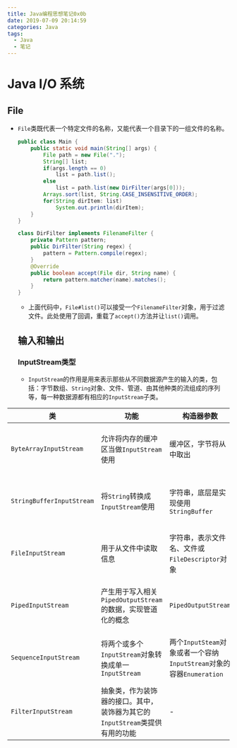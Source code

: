 ```yaml
---
title: Java编程思想笔记0x0b
date: 2019-07-09 20:14:59
categories: Java
tags:
  - Java
  - 笔记
---
```


# Java I/O 系统

## File

- `File`类既代表一个特定文件的名称，又能代表一个目录下的一组文件的名称。

  ```java
  public class Main {
      public static void main(String[] args) {
          File path = new File(".");
          String[] list;
          if(args.length == 0)
              list = path.list();
          else 
              list = path.list(new DirFilter(args[0]));
          Arrays.sort(list, String.CASE_INSENSITIVE_ORDER);
          for(String dirItem: list)
              System.out.println(dirItem);
      }
  }
  
  class DirFilter implements FilenameFilter {
      private Pattern pattern;
      public DirFilter(String regex) {
          pattern = Pattern.compile(regex);
      }
      @Override
      public boolean accept(File dir, String name) {
          return pattern.matcher(name).matches();
      }
  }
  ```

  - 上面代码中，`File#list()`可以接受一个`FilenameFilter`对象，用于过滤文件。此处使用了回调，重载了`accept()`方法并让`list()`调用。

  ## 输入和输出

  ### InputStream类型

  - `InputStream`的作用是用来表示那些从不同数据源产生的输入的类，包括：字节数组、`String`对象、文件、管道、由其他种类的流组成的序列等，每一种数据源都有相应的`InputStream`子类。

| 类                        | 功能                                                         | 构造器参数                                                   | 如何使用                                                     |
| ------------------------- | ------------------------------------------------------------ | ------------------------------------------------------------ | ------------------------------------------------------------ |
| `ByteArrayInputStream`    | 允许将内存的缓冲区当做`InputStream`使用                      | 缓冲区，字节将从中取出                                       | 作为一种数据源：将其与`FilterInputStream`对象相连以提供有用接口 |
| `StringBufferInputStream` | 将`String`转换成`InputStream`使用                            | 字符串，底层是实现使用`StringBuffer`                         | 作为一种数据源：将其与`FilterInputStream`对象相连以提供有用接口 |
| `FileInputStream`         | 用于从文件中读取信息                                         | 字符串，表示文件名、文件或`FileDescriptor`对象               | 作为一种数据源：将其与`FilterInputStream`对象相连以提供有用接口 |
| `PipedInputStream`        | 产生用于写入相关`PipedOutputStream`的数据，实现管道化的概念  | `PipedOutputStream`                                          | 作为一种数据源：将其与`FilterInputStream`对象相连以提供有用接口 |
| `SequenceInputStream`     | 将两个或多个`InputStream`对象转换成单一`InputStream`         | 两个`InputSteam`对象或者一个容纳`InputStream`对象的容器`Enumeration` | 作为多线程中数据源：将其与`FilterInputStream`对象相连以提供有用接口 |
| `FilterInputStream`       | 抽象类，作为装饰器的接口。其中，装饰器为其它的`InputStream`类提供有用的功能 | -                                                            | -                                                            |

​    

